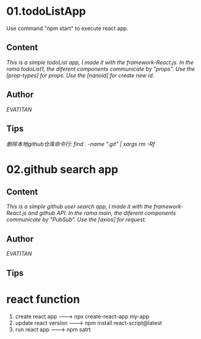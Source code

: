 #  01.todoListApp 
Use command "npm start" to execute react app.

## Content
_This is a simple todoList app, I made it with the framework-React.js._
_In the rama todoList1, the diferent components communicate by "props"._
_Use the [prop-types] for props._
_Use the [nanoid] for create new id._

## Author
_EVATITAN_

## Tips
_删除本地github仓库命令行: find . -name ".git" | xargs rm -Rf_



# 02.github search app

## Content
_This is a simple github user search app, I made it with the framework-React.js and github API._
_In the rama main, the diferent components communicate by "PubSub"._
_Use the [axios] for request._

## Author
_EVATITAN_

## Tips

# react function
1. create react app ---> npx create-react-app my-app
2. update react version ---> npm install react-script@latest
3. run react app ---> npm satrt


